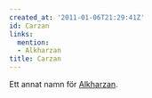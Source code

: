 ```yaml
---
created_at: '2011-01-06T21:29:41Z'
id: Carzan
links:
  mention:
  - Alkharzan
title: Carzan
---
```


Ett annat namn för [Alkharzan].

  [Alkharzan]: Alkharzan